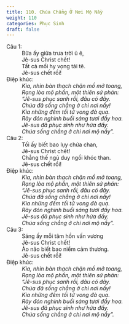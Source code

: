 ```yaml
---
title: 110. Chúa Chẳng Ở Nơi Mộ Nầy
weight: 110
categories: Phục Sinh
draft: false
---
```

<dl><dt>Câu 1:</dt><dd data-verse="1">Bữa ấy giữa trưa trời ủ ê, <br/>Jê-sus Christ chết! <br/>Tất cả mối hy vọng tái tê. <br/>Jê-sus chết rồi! </dd><dt>Điệp khúc:</dt><dd data-chorus="1"><em>Kìa, nhìn bàn thạch chặn mồ mở toang, <br/>Rạng lòa mộ phần, một thiên sứ phán: <br/>“Jê-sus phục sanh rồi, đâu có đây. <br/>Chúa đã sống chẳng ở chi nơi nầy! <br/>Kìa những đêm tối tử vong đà qua. <br/>Rày đón nghinh buổi sáng tươi đầy hoa. <br/>Jê-sus đã phục sinh như hứa đấy. <br/>Chúa sống chẳng ở chi nơi mộ nầy”. </em></dd><dt>Câu 2:</dt><dd data-verse="2">Tối ấy biết bao lụy chứa chan, <br/>Jê-sus Christ chết! <br/>Chẳng thế ngủ duy ngồi khóc than. <br/>Jê-sus chết rồi! </dd><dt>Điệp khúc:</dt><dd data-chorus="1"><em>Kìa, nhìn bàn thạch chặn mồ mở toang, <br/>Rạng lòa mộ phần, một thiên sứ phán: <br/>“Jê-sus phục sanh rồi, đâu có đây. <br/>Chúa đã sống chẳng ở chi nơi nầy! <br/>Kìa những đêm tối tử vong đà qua. <br/>Rày đón nghinh buổi sáng tươi đầy hoa. <br/>Jê-sus đã phục sinh như hứa đấy. <br/>Chúa sống chẳng ở chi nơi mộ nầy”. </em></dd><dt>Câu 3:</dt><dd data-verse="3">Sáng ấy mỗi tâm hồn vấn vương <br/>Jê-sus Christ chết! <br/>Ảo não biết bao niềm cảm thương. <br/>Jê-sus chết rồi! </dd><dt>Điệp khúc:</dt><dd data-chorus="1"><em>Kìa, nhìn bàn thạch chặn mồ mở toang, <br/>Rạng lòa mộ phần, một thiên sứ phán: <br/>“Jê-sus phục sanh rồi, đâu có đây. <br/>Chúa đã sống chẳng ở chi nơi nầy! <br/>Kìa những đêm tối tử vong đà qua. <br/>Rày đón nghinh buổi sáng tươi đầy hoa. <br/>Jê-sus đã phục sinh như hứa đấy. <br/>Chúa sống chẳng ở chi nơi mộ nầy”. </em></dd></dl>